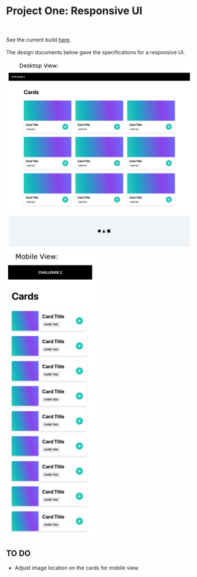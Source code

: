 <h1>Project One: Responsive UI</h1>
</br>
</br>
See the current build <a href="https://s-spence.github.io/Interview_Project/">here</a>.
</br>
</br>
The design documents below gave the specifications for a responsive UI. 
</br>
</br>
<img src="Design_Document.png" alt="Website Design">
<img src="Design_Document_Mobile.png" alt="Mobile Design">

<h2>TO DO</h2>
<ul>
  <li>Adjust image location on the cards for mobile view.</li>
</ul>






